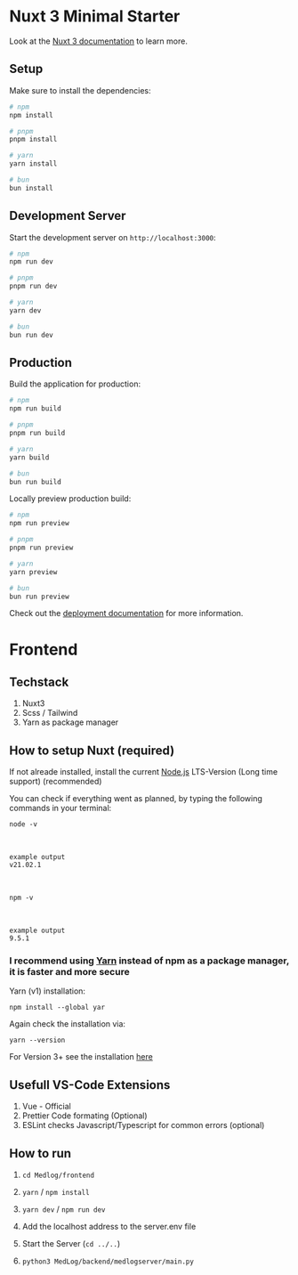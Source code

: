 # Nuxt 3 Minimal Starter

Look at the [Nuxt 3 documentation](https://nuxt.com/docs/getting-started/introduction) to learn more.

## Setup

Make sure to install the dependencies:

```bash
# npm
npm install

# pnpm
pnpm install

# yarn
yarn install

# bun
bun install
```

## Development Server

Start the development server on `http://localhost:3000`:

```bash
# npm
npm run dev

# pnpm
pnpm run dev

# yarn
yarn dev

# bun
bun run dev
```

## Production

Build the application for production:

```bash
# npm
npm run build

# pnpm
pnpm run build

# yarn
yarn build

# bun
bun run build
```

Locally preview production build:

```bash
# npm
npm run preview

# pnpm
pnpm run preview

# yarn
yarn preview

# bun
bun run preview
```

Check out the [deployment documentation](https://nuxt.com/docs/getting-started/deployment) for more information.


# Frontend

## Techstack

1. Nuxt3
1. Scss / Tailwind
1. Yarn as package manager

## How to setup Nuxt (required)

If not alreade installed, install the current [Node.js](https://nodejs.org/en) LTS-Version (Long time support) (recommended)

You can check if everything went as planned, by typing the following commands in your terminal:

    node -v

<br>

    example output 
    v21.02.1 

<br>

    npm -v

<br>

    example output
    9.5.1


### I recommend using [Yarn](https://classic.yarnpkg.com/en/docs/install) instead of npm as a package manager, it is faster and more secure

Yarn (v1) installation:

    npm install --global yar

Again check the installation via:

    yarn --version

For Version 3+ see the installation [here](https://v3.yarnpkg.com/getting-started/install)

## Usefull VS-Code Extensions

1. Vue - Official
1. Prettier Code formating (Optional)
1. ESLint checks Javascript/Typescript for common errors (optional)

## How to run

1. `cd Medlog/frontend`
1. `yarn` / `npm install`
1. `yarn dev` / `npm run dev`

1. Add the localhost address to the server.env file
1. Start the Server (`cd ../..`)
1. `python3 MedLog/backend/medlogserver/main.py`
